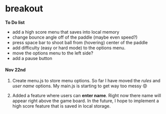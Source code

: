 # breakout

**To Do list**
- add a high score menu that saves into local memory
- change bounce angle off of the paddle (maybe even speed?)
- press space bar to shoot ball from (hovering) center of the paddle
- add difficulty (easy or hard mode) to the options menu. 
- move the options menu to the left side?
- add a pause button

#### Nov 22nd
1. Create menu.js to store menu options. So far I have moved the *rules* and *user name* options. My main.js is starting to get way too messy :worried:

2. Added a feature where users can **enter name**. Right now there name will appear right above the game board. In the future, I hope to implement a high score feature that is saved in local storage. 